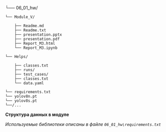 └── 06_01_hw/

    └── Module_V/             

        ├── Readme.md       
        ├── Readme.txt        
        ├── presentation.pptx      
        ├── presentation.pdf      
        ├── Report_M3.html          
        └── Report_M3.ipynb  

    └── Helps/        

        ├── classes.txt
        ├── runs/
        ├── test_cases/
        ├── classes.txt
        └── data.yaml

    └── requirements.txt  
    └── yolov8n.pt
    └── yolov8s.pt
    └──/...
    
**Структура данных в модуле**

*Используемые библиотеки описаны в файле `06_01_hw\requirements.txt`*